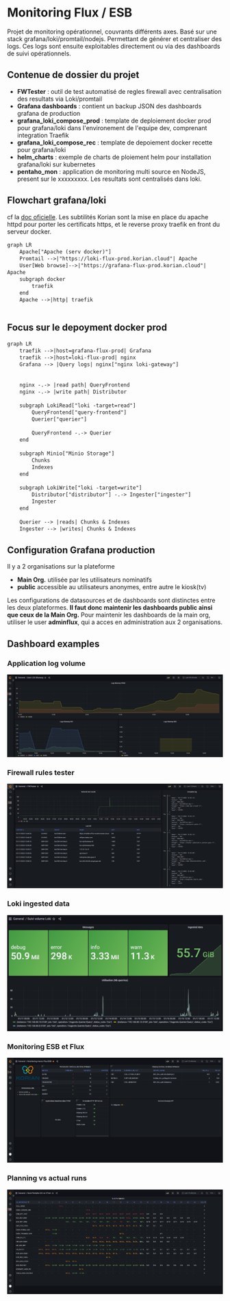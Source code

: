 # Monitoring Flux / ESB

Projet de monitoring opérationnel, couvrants différents axes. Basé sur une stack grafana/loki/promtail/nodejs. Permettant de générer et centraliser des logs. Ces logs sont ensuite exploitables directement ou via des dashboards de suivi opérationnels.

## Contenue de dossier du projet

- **FWTester** : outil de test automatisé de regles firewall avec centralisation des resultats via Loki/promtail
- **Grafana dashboards** : contient un backup JSON des dashboards grafana de production
- **grafana_loki_compose_prod** : template de deploiement docker prod pour grafana/loki dans l'environement de l'equipe dev, comprenant integration Traefik
- **grafana_loki_compose_rec** : template de depoiement docker recette pour grafana/loki
- **helm_charts** : exemple de charts de ploiement helm pour installation grafana/loki sur kubernetes
- **pentaho_mon** : application de monitoring multi source en NodeJS, present sur le xxxxxxxxx. Les resultats sont centralisés dans loki.

## Flowchart grafana/loki

cf la [doc oficielle]([https://](https://github.com/grafana/loki/tree/main/production/docker)). Les subtilités Korian sont la mise en place du apache httpd pour porter les certificats https, et le reverse proxy traefik en front du serveur docker.


```mermaid
graph LR
    Apache["Apache (serv docker)"]
    Promtail -->|"https://loki-flux-prod.korian.cloud"| Apache
    User[Web browse]-->|"https://grafana-flux-prod.korian.cloud"| Apache 
    subgraph docker
        traefik
    end
    Apache -->|http| traefik
    
```
## Focus sur le depoyment docker prod



```mermaid
graph LR
    traefik -->|host=grafana-flux-prod| Grafana
    traefik -->|host=loki-flux-prod| nginx
    Grafana --> |Query logs| nginx["nginx loki-gateway"]


    nginx -.-> |read path| QueryFrontend
    nginx -.-> |write path| Distributor

    subgraph LokiRead["loki -target=read"]
        QueryFrontend["query-frontend"]
        Querier["querier"]

        QueryFrontend -.-> Querier
    end

    subgraph Minio["Minio Storage"]
        Chunks
        Indexes
    end

    subgraph LokiWrite["loki -target=write"]
        Distributor["distributor"] -.-> Ingester["ingester"]
        Ingester
    end

    Querier --> |reads| Chunks & Indexes
    Ingester --> |writes| Chunks & Indexes
```

## Configuration Grafana production

Il y a 2 organisations sur la plateforme

- **Main Org.** utilisée par les utilisateurs nominatifs
- **public** accessible au utilisateurs anonymes, entre autre le kiosk(tv)

Les configurations de datasources et de dashboards sont distinctes entre les deux plateformes. **Il faut donc maintenir les dashboards public ainsi que ceux de la Main Org.** Pour maintenir les dashboards de la main org, utiliser le user **adminflux**, qui a acces en administration aux 2 organisations.

## Dashboard examples

### Application log volume 

![app_log_volume](/readme_images/app_log_volume.PNG)

### Firewall rules tester

![FWTester](/readme_images/FWTester.PNG)

### Loki ingested data

![Loki](/readme_images/Loki.PNG)

### Monitoring ESB et Flux 

![flux](/readme_images/flux.PNG)

### Planning vs actual runs

![planning](/readme_images/planning.PNG)
